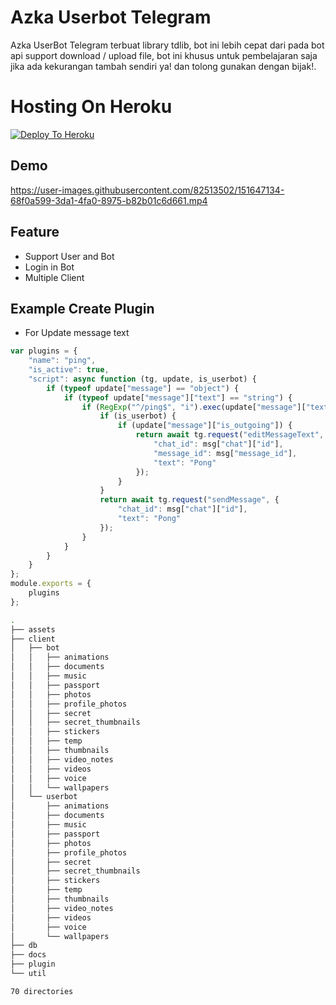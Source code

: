 # Azka Userbot Telegram

Azka UserBot Telegram terbuat library tdlib, bot ini lebih cepat dari pada bot api support download / upload file, bot ini khusus untuk pembelajaran saja jika ada kekurangan tambah sendiri ya! dan tolong gunakan dengan bijak!.

# Hosting On Heroku
[![Deploy To Heroku](https://www.herokucdn.com/deploy/button.svg)](https://dashboard.heroku.com/new?template=https://github.com/isohmaohot/userbot-az.git#heroku-cdn)

## Demo

https://user-images.githubusercontent.com/82513502/151647134-68f0a599-3da1-4fa0-8975-b82b01c6d661.mp4


## Feature
- Support User and Bot
- Login in Bot
- Multiple Client

## Example Create Plugin

- For Update message text
```js
var plugins = {
    "name": "ping",
    "is_active": true,
    "script": async function (tg, update, is_userbot) {
        if (typeof update["message"] == "object") {
            if (typeof update["message"]["text"] == "string") {
                if (RegExp("^/ping$", "i").exec(update["message"]["text"])) {
                    if (is_userbot) {
                        if (update["message"]["is_outgoing"]) {
                            return await tg.request("editMessageText", {
                                "chat_id": msg["chat"]["id"],
                                "message_id": msg["message_id"],
                                "text": "Pong"
                            });
                        }
                    }
                    return await tg.request("sendMessage", {
                        "chat_id": msg["chat"]["id"],
                        "text": "Pong"
                    });
                }
            }
        }
    }
};
module.exports = {
    plugins
};
```


```bash
.
├── assets
├── client
│   ├── bot
│   │   ├── animations
│   │   ├── documents
│   │   ├── music
│   │   ├── passport
│   │   ├── photos
│   │   ├── profile_photos
│   │   ├── secret
│   │   ├── secret_thumbnails
│   │   ├── stickers
│   │   ├── temp
│   │   ├── thumbnails
│   │   ├── video_notes
│   │   ├── videos
│   │   ├── voice
│   │   └── wallpapers
│   └── userbot
│       ├── animations
│       ├── documents
│       ├── music
│       ├── passport
│       ├── photos
│       ├── profile_photos
│       ├── secret
│       ├── secret_thumbnails
│       ├── stickers
│       ├── temp
│       ├── thumbnails
│       ├── video_notes
│       ├── videos
│       ├── voice
│       └── wallpapers
├── db
├── docs
├── plugin
└── util

70 directories
```
